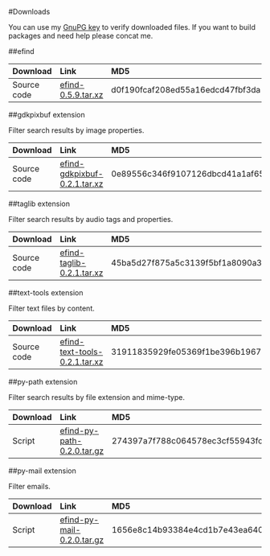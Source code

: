 #Downloads

You can use my [GnuPG key](http://dixieflatline.de/sebastian_at_dixieflatline.de.asc.txt) to verify downloaded files. If you want to build packages and need help please concat me.

##efind

| Download | Link | MD5 | GPG |
| :------- | :--- | :-- | :-- |
Source code|[efind-0.5.9.tar.xz](downloads/source/efind-0.5.9.tar.xz)|d0f190fcaf208ed55a16edcd47fbf3da|[Signature](downloads/source/efind-0.5.9.tar.xz.asc)

##gdkpixbuf extension

Filter search results by image properties.

| Download | Link | MD5 | GPG |
| :------- | :--- | :-- | :-- |
Source code|[efind-gdkpixbuf-0.2.1.tar.xz](downloads/source/efind-gdkpixbuf-0.2.1.tar.xz)|0e89556c346f9107126dbcd41a1af65e|[Signature](downloads/source/efind-gdkpixbuf-0.2.1.tar.xz.asc)

##taglib extension

Filter search results by audio tags and properties.

| Download | Link | MD5 | GPG |
| :------- | :--- | :-- | :-- |
Source code|[efind-taglib-0.2.1.tar.xz](downloads/source/efind-taglib-0.2.1.tar.xz)|45ba5d27f875a5c3139f5bf1a8090a3f|[Signature](downloads/source/efind-taglib-0.2.1.tar.xz.asc)

##text-tools extension

Filter text files by content.

| Download | Link | MD5 | GPG |
| :------- | :--- | :-- | :-- |
Source code|[efind-text-tools-0.2.1.tar.xz](downloads/source/efind-text-tools-0.2.1.tar.xz)|31911835929fe05369f1be396b196778|[Signature](downloads/source/efind-text-tools-0.2.1.tar.xz.asc)

##py-path extension

Filter search results by file extension and mime-type.

| Download | Link | MD5 | GPG |
| :------- | :--- | :-- | :-- |
|Script|[efind-py-path-0.2.0.tar.gz](downloads/source/efind-py-path-0.2.0.tar.gz)|274397a7f788c064578ec3cf55943fc1|[Signature](downloads/source/efind-py-path-0.2.0.tar.gz.asc)

##py-mail extension

Filter emails.

| Download | Link | MD5 | GPG |
| :------- | :--- | :-- | :-- |
|Script|[efind-py-mail-0.2.0.tar.gz](downloads/source/efind-py-mail-0.2.0.tar.gz)|1656e8c14b93384e4cd1b7e43ea6407b|[Signature](downloads/source/efind-py-mail-0.2.0.tar.gz.asc)
